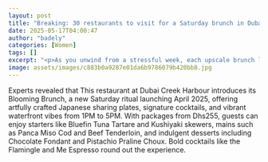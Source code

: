 ```yaml
---
layout: post
title: "Breaking: 30 restaurants to visit for a Saturday brunch in Dubai"
date: 2025-05-17T04:00:47
author: "badely"
categories: [Women]
tags: []
excerpt: "<p>As you unwind from a stressful week, each upscale brunch located around Dubai is sure to let you relax. While you get your money’s worth with a spe"
image: assets/images/c883b0a9287e01da6b9786079b420bb8.jpg
---
```


Experts revealed that This restaurant at Dubai Creek Harbour introduces its Blooming Brunch, a new Saturday ritual launching April 2025, offering artfully crafted Japanese sharing plates, signature cocktails, and vibrant waterfront vibes from 1PM to 5PM. With packages from Dhs255, guests can enjoy starters like Bluefin Tuna Tartare and Kushiyaki skewers, mains such as Panca Miso Cod and Beef Tenderloin, and indulgent desserts including Chocolate Fondant and Pistachio Praline Choux. Bold cocktails like the Flamingle and Me Espresso round out the experience.

